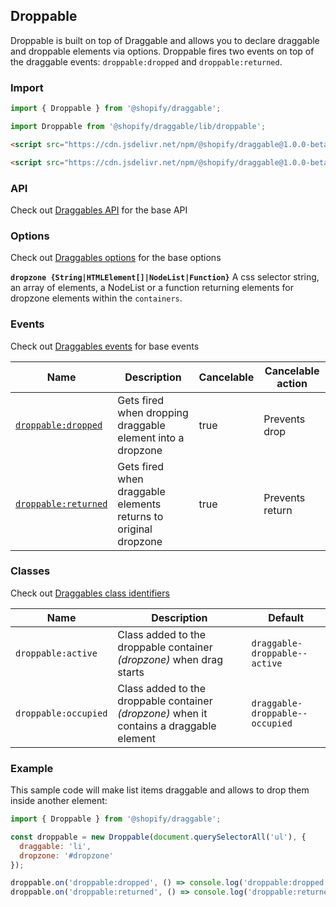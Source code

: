 ## Droppable

Droppable is built on top of Draggable and allows you to declare draggable and droppable elements via options.
Droppable fires two events on top of the draggable events: `droppable:dropped` and `droppable:returned`.

### Import

```js
import { Droppable } from '@shopify/draggable';
```

```js
import Droppable from '@shopify/draggable/lib/droppable';
```

```html
<script src="https://cdn.jsdelivr.net/npm/@shopify/draggable@1.0.0-beta.6/lib/draggable.bundle.js"></script>
```

```html
<script src="https://cdn.jsdelivr.net/npm/@shopify/draggable@1.0.0-beta.6/lib/droppable.js"></script>
```

### API

Check out [Draggables API](../Draggable#api) for the base API

### Options

Check out [Draggables options](../Draggable#options) for the base options

**`dropzone {String|HTMLElement[]|NodeList|Function}`**
A css selector string, an array of elements, a NodeList or a function returning elements for dropzone
elements within the `containers`.

### Events

Check out [Draggables events](../Draggable#events) for base events

| Name                                      | Description                                                     | Cancelable | Cancelable action |
| ----------------------------------------- | --------------------------------------------------------------- | ---------- | ----------------- |
| [`droppable:dropped`][droppabledropped]   | Gets fired when dropping draggable element into a dropzone      | true       | Prevents drop     |
| [`droppable:returned`][droppablereturned] | Gets fired when draggable elements returns to original dropzone | true       | Prevents return   |

[droppabledropped]: DroppableEvent#droppabledroppedevent
[droppablereturned]: DroppableEvent#droppablereturnedevent

### Classes

Check out [Draggables class identifiers](../Draggable#classes)

| Name                 | Description                                                                              | Default                         |
| -------------------- | ---------------------------------------------------------------------------------------- | ------------------------------- |
| `droppable:active`   | Class added to the droppable container _(dropzone)_ when drag starts                     | `draggable-droppable--active`   |
| `droppable:occupied` | Class added to the droppable container _(dropzone)_ when it contains a draggable element | `draggable-droppable--occupied` |

### Example

This sample code will make list items draggable and allows to drop them inside another element:

```js
import { Droppable } from '@shopify/draggable';

const droppable = new Droppable(document.querySelectorAll('ul'), {
  draggable: 'li',
  dropzone: '#dropzone'
});

droppable.on('droppable:dropped', () => console.log('droppable:dropped'));
droppable.on('droppable:returned', () => console.log('droppable:returned'));
```

